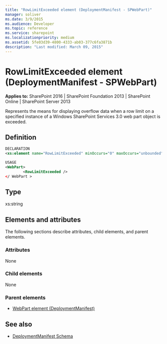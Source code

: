 ```yaml
---
title: "RowLimitExceeded element (DeploymentManifest - SPWebPart)"
manager: soliver
ms.date: 3/9/2015
ms.audience: Developer
ms.topic: reference
ms.service: sharepoint
ms.localizationpriority: medium
ms.assetid: 5fe03d39-4800-4333-ab03-377c6fa3871b
description: "Last modified: March 09, 2015"
---
```


# RowLimitExceeded element (DeploymentManifest - SPWebPart)

**Applies to:** SharePoint 2016 | SharePoint Foundation 2013 | SharePoint Online | SharePoint Server 2013 
  
Represents the means for displaying overflow data when a row limit on a specified instance of a Windows SharePoint Services 3.0 web part object is exceeded.

## Definition

```XML
DECLARATION
<xs:element name="RowLimitExceeded" minOccurs="0" maxOccurs="unbounded" />

USAGE
<WebPart>
        <RowLimitExceeded />
</ WebPart >

```

## Type

xs:string
  
## Elements and attributes

The following sections describe attributes, child elements, and parent elements.

### Attributes

None
   
### Child elements

None
   
### Parent elements

- [WebPart element (DeploymentManifest)](webpart-element-deploymentmanifest.md)
   
## See also

- [DeploymentManifest Schema](deploymentmanifest-schema.md)

